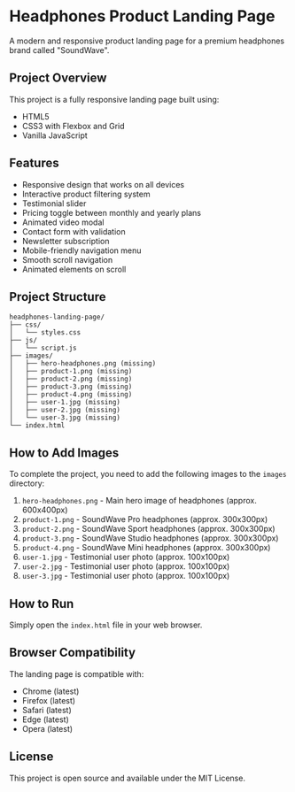 # Headphones Product Landing Page

A modern and responsive product landing page for a premium headphones brand called "SoundWave".

## Project Overview

This project is a fully responsive landing page built using:
- HTML5
- CSS3 with Flexbox and Grid
- Vanilla JavaScript

## Features

- Responsive design that works on all devices
- Interactive product filtering system
- Testimonial slider
- Pricing toggle between monthly and yearly plans
- Animated video modal
- Contact form with validation
- Newsletter subscription
- Mobile-friendly navigation menu
- Smooth scroll navigation
- Animated elements on scroll

## Project Structure

```
headphones-landing-page/
├── css/
│   └── styles.css
├── js/
│   └── script.js
├── images/
│   ├── hero-headphones.png (missing)
│   ├── product-1.png (missing)
│   ├── product-2.png (missing)
│   ├── product-3.png (missing)
│   ├── product-4.png (missing)
│   ├── user-1.jpg (missing)
│   ├── user-2.jpg (missing)
│   └── user-3.jpg (missing)
└── index.html
```

## How to Add Images

To complete the project, you need to add the following images to the `images` directory:

1. `hero-headphones.png` - Main hero image of headphones (approx. 600x400px)
2. `product-1.png` - SoundWave Pro headphones (approx. 300x300px)
3. `product-2.png` - SoundWave Sport headphones (approx. 300x300px)
4. `product-3.png` - SoundWave Studio headphones (approx. 300x300px)
5. `product-4.png` - SoundWave Mini headphones (approx. 300x300px)
6. `user-1.jpg` - Testimonial user photo (approx. 100x100px)
7. `user-2.jpg` - Testimonial user photo (approx. 100x100px)
8. `user-3.jpg` - Testimonial user photo (approx. 100x100px)

## How to Run

Simply open the `index.html` file in your web browser.

## Browser Compatibility

The landing page is compatible with:
- Chrome (latest)
- Firefox (latest)
- Safari (latest)
- Edge (latest)
- Opera (latest)

## License

This project is open source and available under the MIT License.
